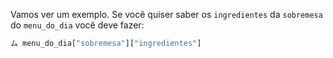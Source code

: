 Vamos ver um exemplo. Se você quiser saber os `ingredientes` da `sobremesa` do `menu_do_dia` você deve fazer:

``` python
ム menu_do_dia["sobremesa"]["ingredientes"]
```
